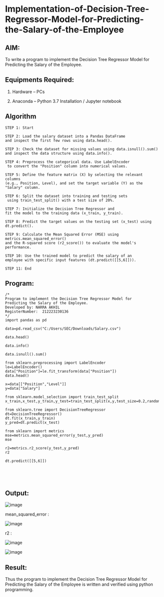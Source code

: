 # Implementation-of-Decision-Tree-Regressor-Model-for-Predicting-the-Salary-of-the-Employee

## AIM:
To write a program to implement the Decision Tree Regressor Model for Predicting the Salary of the Employee.

## Equipments Required:
1. Hardware – PCs
  
2. Anaconda – Python 3.7 Installation / Jupyter notebook

## Algorithm
```
STEP 1: Start

STEP 2: Load the salary dataset into a Pandas DataFrame
and inspect the first few rows using data.head().

STEP 3: Check the dataset for missing values using data.isnull().sum()
and inspect the data structure using data.info().

STEP 4: Preprocess the categorical data. Use LabelEncoder
 to convert the "Position" column into numerical values.

STEP 5: Define the feature matrix (X) by selecting the relevant columns
(e.g., Position, Level), and set the target variable (Y) as the "Salary" column.

STEP 6: Split the dataset into training and testing sets
 using train_test_split() with a test size of 20%.

STEP 7: Initialize the Decision Tree Regressor and
fit the model to the training data (x_train, y_train).

STEP 8: Predict the target values on the testing set (x_test) using dt.predict().

STEP 9: Calculate the Mean Squared Error (MSE) using metrics.mean_squared_error()
and the R-squared score (r2_score()) to evaluate the model's performance.

STEP 10: Use the trained model to predict the salary of an
employee with specific input features (dt.predict([[5,6]])).

STEP 11: End
```
## Program:
```
/*
Program to implement the Decision Tree Regressor Model for
Predicting the Salary of the Employee.
Developed by: NARRA AKHIL
RegisterNumber:  212223230136
*/
import pandas as pd

data=pd.read_csv("C:/Users/SEC/Downloads/Salary.csv")

data.head()

data.info()

data.isnull().sum()

from sklearn.preprocessing import LabelEncoder
le=LabelEncoder()
data["Position"]=le.fit_transform(data["Position"])
data.head()

x=data[["Position","Level"]]
y=data["Salary"]

from sklearn.model_selection import train_test_split
x_train,x_test,y_train,y_test=train_test_split(x,y,test_size=0.2,random_state=2)

from sklearn.tree import DecisionTreeRegressor
dt=DecisionTreeRegressor()
dt.fit(x_train,y_train)
y_pred=dt.predict(x_test)

from sklearn import metrics
mse=metrics.mean_squared_error(y_test,y_pred)
mse

r2=metrics.r2_score(y_test,y_pred)
r2

dt.predict([[5,6]])





```

## Output:
![image](https://github.com/user-attachments/assets/b3bfc736-0013-49c7-a09c-e198f229faed)

mean_squared_error :

![image](https://github.com/user-attachments/assets/1d27b705-ad1a-4209-bf19-0093d6c9d672)

r2 : 

![image](https://github.com/user-attachments/assets/e7f817b0-5dff-4759-816d-75bd06d20d5b)

![image](https://github.com/user-attachments/assets/7e6ad60e-5b3d-4596-85ad-2b20fbe4229d)
## Result:
Thus the program to implement the Decision Tree Regressor Model for Predicting the Salary of the Employee is written and verified using python programming.
